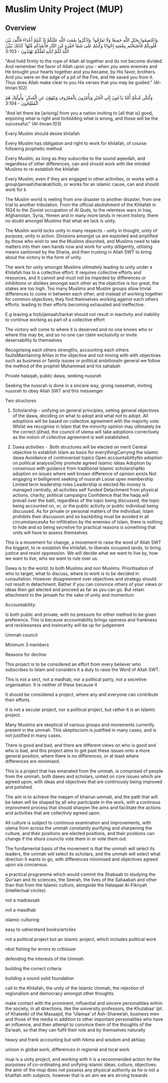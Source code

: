 
# Muslim Unity Project (MUP)

## Overview

وَاعْتَصِمُوا بِحَبْلِ اللَّهِ جَمِيعًا وَلَا تَفَرَّقُوا ۚ وَاذْكُرُوا نِعْمَتَ اللَّهِ عَلَيْكُمْ إِذْ كُنتُمْ أَعْدَاءً فَأَلَّفَ بَيْنَ قُلُوبِكُمْ فَأَصْبَحْتُم بِنِعْمَتِهِ إِخْوَانًا وَكُنتُمْ عَلَىٰ شَفَا حُفْرَةٍ مِّنَ النَّارِ فَأَنقَذَكُم مِّنْهَا ۗ كَذَٰلِكَ يُبَيِّنُ اللَّهُ لَكُمْ آيَاتِهِ لَعَلَّكُمْ تَهْتَدُونَ - 3:103

"And hold firmly to the rope of Allah all together and do not become divided. And remember the favor of Allah upon you - when you were enemies and He brought your hearts together and you became, by His favor, brothers. And you were on the edge of a pit of the Fire, and He saved you from it. Thus does Allah make clear to you His verses that you may be guided." (Al-Imran:102)

وَلْتَكُن مِّنكُمْ أُمَّةٌ يَدْعُونَ إِلَى الْخَيْرِ وَيَأْمُرُونَ بِالْمَعْرُوفِ وَيَنْهَوْنَ عَنِ الْمُنكَرِ ۚ وَأُولَٰئِكَ هُمُ الْمُفْلِحُونَ - 3:104

"And let there be [arising] from you a nation inviting to [all that is] good, enjoining what is right and forbidding what is wrong, and those will be the successful." (Al-Imran:103)


Every Muslim should desire khilafah

Every Muslim has obligation and right to work for khilafah, of course following prophetic method

Every Muslim, as long as they subscribe to the sound aqeedah, and regardless of other differences, can and should work with like minded Muslims to re-establish the khilafah

Every Muslim, even if they are engaged in other activities, or works with a group/jamaah/harakat/hizb, or works for an islamic cause, can and should work for k

The Muslim world is reeling from one disaster to another disaster, from one trial to another tribulation. From the official abolishment of the Khilafah in 1924 to the Zionist occupation of Al Quds, to the relentess wars in Iraq, Afghanistan, Syria, Yemen and in many more lands in recent history, there no doubt amongst Muslims that what we lack is unity.

The Muslim world lacks unity in many respects - unity in thought, unity of purpose, unity in action. Divisions amongst us are exploited and amplified by those who wish to see the Muslims disunited, and Muslims need to take matters into their own hands now and work for unity dilligently, utilising means santioned by the Sharia, and then trusting in Allah SWT to bring about the victory in the form of unity.

The work for unity amongst Muslims ultimately leading to unity under a Khilafah has to a collective effort. It requires collective efforts and resources, and it cannot and must not be impeded by differences or inhibitions or dislikes amongst each other as the objective is too great, the stakes are too high. Too many Muslims and Muslim groups allow trivial differences to come in between each other, and instead of working together for common objectives, they find themselves working against each others efforts. leading to their efforts becoming exhausted and ineffective.

E.g leaving a hizb/jamaah/harkat should not result in inactivity and inability to continue working as part of a collective effort

The victory will come to where it is deserved and no one knows who or where this may be, and so no one can claim exclusivity or invite deservability to themselves

Recognising each others strengths, accounting each others faultsMaintaining ikhlas in the objective and not mixing with with objectives such as business or family issues or political ambitionsIn general we follow the method of the prophet Muhammad and his sahabah

Private halaqah, public dawa, seeking nussrah

Seeking the nussrah is done in a sincere way, giving naseehah, inviting nussrah to obey Allah SWT and this messenger

Two structures

1. Scholarship - unifying on general principles, setting general objectives of the dawa, deciding on what to adopt and what not to adopt. All adoptions will be based on collective agreement with the majority vote. Whilst we recognise in Islam that the minority opinion may ultimately be the correct ijtihad, the council of ulema will take adoptions correctively as the notion of collective agreement is well established.

2. Dawa activities - 
Both structures will be elected on merit
Central objective to establish Islam as basis for everythingCarrying the islamic dawa
Avoidance of controversial topics
Open accountabilityNo adoption on political analysisOnly promote agreed islamic ideas
Adoption by consensus with guidance from traditional Islamic scholarshipNo adoption on issues where well known difference of opinion exists
Not engaging in belligerent seeking of nussrah
Loose open membership
Limited term leadership roles
Leadership is elected
No money is managed centrally, all activities self funded
Detachment from physical actions, charity, political campaigns
Confidence that the haqq will prevail over the batil, regardless of the topic being discussed, the topic being accounted on, or, or the public activity or public individual being discussed. As for private or personal matters of the individual, Islam prohibits their discussion and so backbiting must be avoided in all circumstancesAs for infiltration by the enemies of Islam, there is nothing to hide and so being secretive for practical reasons is something that units will have to assess themselves

This is a movement for change, a movement to raise the word of Allah SWT the biggest, to re-establish the khilafah, to liberate occupied lands, to bring justice and resist oppression. We will decide what we want to live by, how we want to live, who we want to rule over us.

Dawa is to the world, to both Muslims and non Muslims. Prioritisation of who to target, what to discuss, where to work is to be decided in consultation. However disagreement over objectives and strategy should not result in detachment. Rather if you can convince others of your views or ideas then get elected and proceed as far as you can go. But retain attachment to the jamaah for the sake of unity and momentum

Accountability:

Is both public and private, with no pressure for either method to be given preference. This is because accountability brings openess and frankness and recklessness and insincerity will be up for judgement

Ummah council

Minimum 3 members


Reasons for decline

This project is to be considered an effort from every believer who subscribes to Islam and considers it a duty to raise the Word of Allah SWT.

This is not a sect, not a madhab, nor a political party, not a secretive organisation. It is neither of these because it

It should be considered a project, where any and everyone can contribute their efforts.

It is not a secular project, nor a political project, but rather it is an Islamic project.

Many Muslims are skeptical of various groups and movements currently present in the ummah. This skeptiscisim is justified in many cases, and is not justified in many cases.

There is good and bad, and there are different views on who is good and who is bad, and this project aims to get past these issues onto a more general position, where there is no differences, or at least where differences are minimised.

This is a project that has emanated from the ummah, is comprised of people from the ummah, both daees and scholars, united on core issues which are agreed upon, with ideas and objectives that are continously being improved and polished.

The aim is to achieve the maqam of khairun ummati, and the path that will be taken will be shaped by all who participate in the work, with a continous improvment process that should sharpen the aims and facilitate the actions and activities that are collectivly agreed upon.

All culture is subject to continous examination and improvements, with ulema from across the ummah constantly purifying and sharpening the culture, and their positions are elected positions, and their positions can change if the shura councils vote them in or vote them out.

The fundamental basis of the movement is that the ummah will select its leaders, the ummah will select its scholars, and the ummah will select what direction it wants to go, with differences minimised and objectives agreed upon via concensus.








a practical programme which would commit the Shabaab to studying the Qur’aan and its sciences, the Seerah, the lives of the Sahaabah and other than that from the Islamic culture, alongside the Halaqaat Al-Fikriyah (intellectual circles)

not a madrassah

not a masdhab

islamic culturing

easy to udnerstand books/artciles

not a political project but an islamic project, which includes political work



nbot fishing for errors to critisiuze

defending the interests of the Ummah

building the correct criteria

building a sound solid foundation

 call to the Khilafah, the unity of the Islamic Ummah, the rejection of regionalism and democracy amongst other thoughts.

make contact with the prominent, influential and sincere personalities within the society, in all directions, like the university professors, the Khutabaa’ (pl. of Khateeb) of the Masaajid, the ‘Ulamaa’ of Ash-Sharee’ah, business men and those of the media in addition to other important personalities who have an influence, and then attempt to convince them of the thoughts of the Da’wah, so that they can fulfil their role and by themselves naturally

heavy and frank accounting but with hikma and wisdom and akhlaq

unison in global work, differences in regional and local work

mup is a unity project, and working with it is a recommended action for the purpoises of co-ordinating and unifying islamic ideas, culture, objectives. the amir of the mup does not possess any physical authority as he is not a khalifah with subjects. however that is an aim we are strving towards
